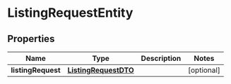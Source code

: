 
# ListingRequestEntity

## Properties
Name | Type | Description | Notes
------------ | ------------- | ------------- | -------------
**listingRequest** | [**ListingRequestDTO**](ListingRequestDTO.md) |  |  [optional]



